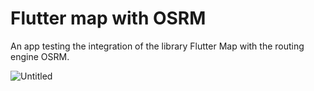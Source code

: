 # Flutter map with OSRM

An app testing the integration of the library Flutter Map with the routing engine OSRM. 

![Untitled](https://prod-files-secure.s3.us-west-2.amazonaws.com/b3318135-2386-4320-8991-402c2df60bb0/23408f75-6ed9-4e13-a5b6-27fb841efe50/Untitled.png)
